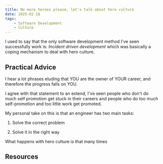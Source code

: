 ```yaml
---
title: No more heroes please, let's talk about hero culture
date: 2025-02-18
tags:
    - Software Development
    - Culture
---
```


I used to say that the only software development method I've seen successfully work is: *Incident driven development* which was basically a coping mechanism to deal with hero culture. 



## Practical Advice

I hear a lot phrases eluding that YOU are the owner of YOUR career, and therefore the progress falls on YOU. 

I agree with that statement to an extend, I've seen people who don't do much self promotion get stuck in their careers and people who do too much self-promotion and too little work get promoted. 

My personal take on this is that an engineer has two main tasks: 

1. Solve the correct problem

2. Solve it in the right way

What happens with hero culture is that many times 

## Resources